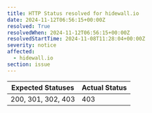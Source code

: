 ```yaml
---
title: HTTP Status resolved for hidewall.io
date: 2024-11-12T06:56:15+00:00Z
resolved: True
resolvedWhen: 2024-11-12T06:56:15+00:00Z
resolvedStartTime: 2024-11-08T11:28:04+00:00Z
severity: notice
affected:
  - hidewall.io
section: issue
---
```


| Expected Statuses | Actual Status  |
|-------------------|----------------|
| 200, 301, 302, 403 | 403 |
